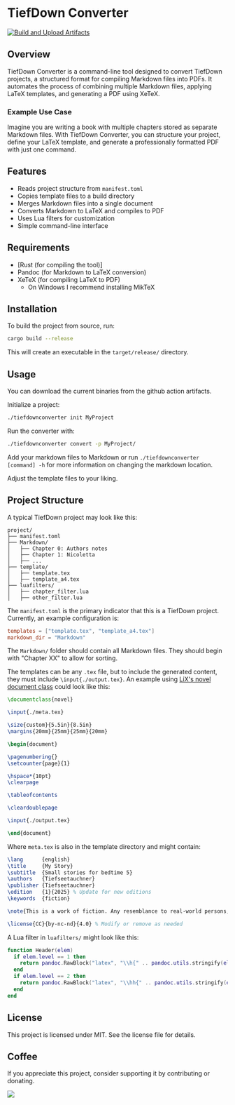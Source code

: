 # TiefDown Converter
[![Build and Upload Artifacts](https://github.com/Tiefseetauchner/TiefDownConverter/actions/workflows/main_push.yml/badge.svg)](https://github.com/Tiefseetauchner/TiefDownConverter/actions/workflows/main_push.yml)

## Overview
TiefDown Converter is a command-line tool designed to convert TiefDown projects, a structured format for compiling Markdown files into PDFs. It automates the process of combining multiple Markdown files, applying LaTeX templates, and generating a PDF using XeTeX. 

### Example Use Case
Imagine you are writing a book with multiple chapters stored as separate Markdown files. With TiefDown Converter, you can structure your project, define your LaTeX template, and generate a professionally formatted PDF with just one command.

## Features
- Reads project structure from `manifest.toml`
- Copies template files to a build directory
- Merges Markdown files into a single document
- Converts Markdown to LaTeX and compiles to PDF
- Uses Lua filters for customization
- Simple command-line interface

## Requirements
- [Rust (for compiling the tool)]
- Pandoc (for Markdown to LaTeX conversion)
- XeTeX (for compiling LaTeX to PDF)
  - On Windows I recommend installing MikTeX

## Installation
To build the project from source, run:
```sh
cargo build --release
```
This will create an executable in the `target/release/` directory.

## Usage
You can download the current binaries from the github action artifacts.

Initialize a project:
```sh
./tiefdownconverter init MyProject
```

Run the converter with:
```sh
./tiefdownconverter convert -p MyProject/
```

Add your markdown files to Markdown or run `./tiefdownconverter [command] -h` for more information on changing the markdown location.

Adjust the template files to your liking.

## Project Structure
A typical TiefDown project may look like this:
```
project/
├── manifest.toml
├── Markdown/
│   ├── Chapter 0: Authors notes
│   ├── Chapter 1: Nicoletta
│   ├── ...
├── template/
│   ├── template.tex
│   ├── template_a4.tex
├── luafilters/
│   ├── chapter_filter.lua
│   ├── other_filter.lua
```

The `manifest.toml` is the primary indicator that this is a TiefDown project. Currently, an example configuration is:
```toml
templates = ["template.tex", "template_a4.tex"]
markdown_dir = "Markdown"
```

The `Markdown/` folder should contain all Markdown files. They should begin with "Chapter XX" to allow for sorting.

The templates can be any `.tex` file, but to include the generated content, they must include `\input{./output.tex}`. An example using [LiX's novel document class](https://github.com/NicklasVraa/LiX/) could look like this:

```latex
\documentclass{novel}

\input{./meta.tex}

\size{custom}{5.5in}{8.5in}
\margins{20mm}{25mm}{25mm}{20mm}

\begin{document}

\pagenumbering{}
\setcounter{page}{1}

\hspace*{10pt}
\clearpage

\tableofcontents

\cleardoublepage

\input{./output.tex}

\end{document}
```

Where `meta.tex` is also in the template directory and might contain:

```latex
\lang      {english}
\title     {My Story}
\subtitle  {Small stories for bedtime 5}
\authors   {Tiefseetauchner}
\publisher {Tiefseetauchner}
\edition   {1}{2025} % Update for new editions
\keywords  {fiction}

\note{This is a work of fiction. Any resemblance to real-world persons, living or dead, is purely coincidental.}

\license{CC}{by-nc-nd}{4.0} % Modify or remove as needed
```

A Lua filter in `luafilters/` might look like this:

```lua
function Header(elem)
  if elem.level == 1 then
    return pandoc.RawBlock("latex", "\\h{" .. pandoc.utils.stringify(elem.content) .. "}")
  end
  if elem.level == 2 then
    return pandoc.RawBlock("latex", "\\hh{" .. pandoc.utils.stringify(elem.content) .. "}")
  end
end
```

## License
This project is licensed under MIT. See the license file for details.

## Coffee
If you appreciate this project, consider supporting it by contributing or donating.

[![](https://www.buymeacoffee.com/assets/img/custom_images/orange_img.png)](https://www.buymeacoffee.com/tiefseetauchner)
